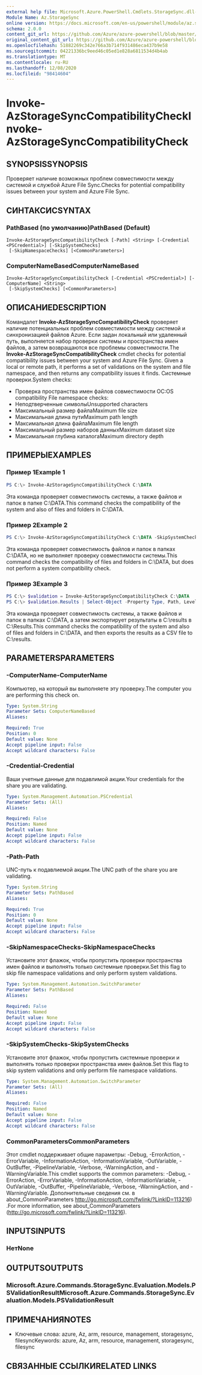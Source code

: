 ```yaml
---
external help file: Microsoft.Azure.PowerShell.Cmdlets.StorageSync.dll-Help.xml
Module Name: Az.StorageSync
online version: https://docs.microsoft.com/en-us/powershell/module/az.storagesync/invoke-azstoragesynccompatibilitycheck
schema: 2.0.0
content_git_url: https://github.com/Azure/azure-powershell/blob/master/src/StorageSync/StorageSync/help/Invoke-AzStorageSyncCompatibilityCheck.md
original_content_git_url: https://github.com/Azure/azure-powershell/blob/master/src/StorageSync/StorageSync/help/Invoke-AzStorageSyncCompatibilityCheck.md
ms.openlocfilehash: 51882269c342e766a3b714f931486eca437b9e58
ms.sourcegitcommit: 04221336bc9eed46c05ed1e828a6811534d4b4ab
ms.translationtype: MT
ms.contentlocale: ru-RU
ms.lasthandoff: 12/08/2020
ms.locfileid: "98414604"
---
```

# <span data-ttu-id="51bbb-101">Invoke-AzStorageSyncCompatibilityCheck</span><span class="sxs-lookup"><span data-stu-id="51bbb-101">Invoke-AzStorageSyncCompatibilityCheck</span></span>

## <span data-ttu-id="51bbb-102">SYNOPSIS</span><span class="sxs-lookup"><span data-stu-id="51bbb-102">SYNOPSIS</span></span>
<span data-ttu-id="51bbb-103">Проверяет наличие возможных проблем совместимости между системой и службой Azure File Sync.</span><span class="sxs-lookup"><span data-stu-id="51bbb-103">Checks for potential compatibility issues between your system and Azure File Sync.</span></span>

## <span data-ttu-id="51bbb-104">СИНТАКСИС</span><span class="sxs-lookup"><span data-stu-id="51bbb-104">SYNTAX</span></span>

### <span data-ttu-id="51bbb-105">PathBased (по умолчанию)</span><span class="sxs-lookup"><span data-stu-id="51bbb-105">PathBased (Default)</span></span>
```
Invoke-AzStorageSyncCompatibilityCheck [-Path] <String> [-Credential <PSCredential>] [-SkipSystemChecks]
 [-SkipNamespaceChecks] [<CommonParameters>]
```

### <span data-ttu-id="51bbb-106">ComputerNameBased</span><span class="sxs-lookup"><span data-stu-id="51bbb-106">ComputerNameBased</span></span>
```
Invoke-AzStorageSyncCompatibilityCheck [-Credential <PSCredential>] [-ComputerName] <String>
 [-SkipSystemChecks] [<CommonParameters>]
```

## <span data-ttu-id="51bbb-107">ОПИСАНИЕ</span><span class="sxs-lookup"><span data-stu-id="51bbb-107">DESCRIPTION</span></span>
<span data-ttu-id="51bbb-108">Командалет **Invoke-AzStorageSyncCompatibilityCheck** проверяет наличие потенциальных проблем совместимости между системой и синхронизацией файлов Azure. Если задан локальный или удаленный путь, выполняется набор проверки системы и пространства имен файлов, а затем возвращаются все проблемы совместимости.</span><span class="sxs-lookup"><span data-stu-id="51bbb-108">The **Invoke-AzStorageSyncCompatibilityCheck** cmdlet checks for potential compatibility issues between your system and Azure File Sync. Given a local or remote path, it performs a set of validations on the system and file namespace, and then returns any compatibility issues it finds.</span></span>
<span data-ttu-id="51bbb-109">Системные проверки.</span><span class="sxs-lookup"><span data-stu-id="51bbb-109">System checks:</span></span>
- <span data-ttu-id="51bbb-110">Проверка пространства имен файлов совместимости ОС:</span><span class="sxs-lookup"><span data-stu-id="51bbb-110">OS compatibility File namespace checks:</span></span>
- <span data-ttu-id="51bbb-111">Неподтверченные символы</span><span class="sxs-lookup"><span data-stu-id="51bbb-111">Unsupported characters</span></span>
- <span data-ttu-id="51bbb-112">Максимальный размер файла</span><span class="sxs-lookup"><span data-stu-id="51bbb-112">Maximum file size</span></span>
- <span data-ttu-id="51bbb-113">Максимальная длина пути</span><span class="sxs-lookup"><span data-stu-id="51bbb-113">Maximum path length</span></span>
- <span data-ttu-id="51bbb-114">Максимальная длина файла</span><span class="sxs-lookup"><span data-stu-id="51bbb-114">Maximum file length</span></span>
- <span data-ttu-id="51bbb-115">Максимальный размер наборов данных</span><span class="sxs-lookup"><span data-stu-id="51bbb-115">Maximum dataset size</span></span>
- <span data-ttu-id="51bbb-116">Максимальная глубина каталога</span><span class="sxs-lookup"><span data-stu-id="51bbb-116">Maximum directory depth</span></span>

## <span data-ttu-id="51bbb-117">ПРИМЕРЫ</span><span class="sxs-lookup"><span data-stu-id="51bbb-117">EXAMPLES</span></span>

### <span data-ttu-id="51bbb-118">Пример 1</span><span class="sxs-lookup"><span data-stu-id="51bbb-118">Example 1</span></span>
```powershell
PS C:\> Invoke-AzStorageSyncCompatibilityCheck C:\DATA
```

<span data-ttu-id="51bbb-119">Эта команда проверяет совместимость системы, а также файлов и папок в папке C:\DATA.</span><span class="sxs-lookup"><span data-stu-id="51bbb-119">This command checks the compatibility of the system and also of files and folders in C:\DATA.</span></span>

### <span data-ttu-id="51bbb-120">Пример 2</span><span class="sxs-lookup"><span data-stu-id="51bbb-120">Example 2</span></span>
```powershell
PS C:\> Invoke-AzStorageSyncCompatibilityCheck C:\DATA -SkipSystemChecks
```

<span data-ttu-id="51bbb-121">Эта команда проверяет совместимость файлов и папок в папках C:\DATA, но не выполняет проверку совместимости системы.</span><span class="sxs-lookup"><span data-stu-id="51bbb-121">This command checks the compatibility of files and folders in C:\DATA, but does not perform a system compatibility check.</span></span>

### <span data-ttu-id="51bbb-122">Пример 3</span><span class="sxs-lookup"><span data-stu-id="51bbb-122">Example 3</span></span>
```powershell
PS C:\> $validation = Invoke-AzStorageSyncCompatibilityCheck C:\DATA
PS C:\> $validation.Results | Select-Object -Property Type, Path, Level, Description, Result | Export-Csv -Path C:\results.csv -Encoding utf8
```

<span data-ttu-id="51bbb-123">Эта команда проверяет совместимость системы, а также файлов и папок в папках C:\DATA, а затем экспортирует результаты в C:\results в C:\Results.</span><span class="sxs-lookup"><span data-stu-id="51bbb-123">This command checks the compatibility of the system and also of files and folders in C:\DATA, and then exports the results as a CSV file to C:\results.</span></span>

## <span data-ttu-id="51bbb-124">PARAMETERS</span><span class="sxs-lookup"><span data-stu-id="51bbb-124">PARAMETERS</span></span>

### <span data-ttu-id="51bbb-125">-ComputerName</span><span class="sxs-lookup"><span data-stu-id="51bbb-125">-ComputerName</span></span>
<span data-ttu-id="51bbb-126">Компьютер, на который вы выполняете эту проверку.</span><span class="sxs-lookup"><span data-stu-id="51bbb-126">The computer you are performing this check on.</span></span>

```yaml
Type: System.String
Parameter Sets: ComputerNameBased
Aliases:

Required: True
Position: 0
Default value: None
Accept pipeline input: False
Accept wildcard characters: False
```

### <span data-ttu-id="51bbb-127">-Credential</span><span class="sxs-lookup"><span data-stu-id="51bbb-127">-Credential</span></span>
<span data-ttu-id="51bbb-128">Ваши учетные данные для подавлимой акции.</span><span class="sxs-lookup"><span data-stu-id="51bbb-128">Your credentials for the share you are validating.</span></span>

```yaml
Type: System.Management.Automation.PSCredential
Parameter Sets: (All)
Aliases:

Required: False
Position: Named
Default value: None
Accept pipeline input: False
Accept wildcard characters: False
```

### <span data-ttu-id="51bbb-129">-Path</span><span class="sxs-lookup"><span data-stu-id="51bbb-129">-Path</span></span>
<span data-ttu-id="51bbb-130">UNC-путь к подавлиемой акции.</span><span class="sxs-lookup"><span data-stu-id="51bbb-130">The UNC path of the share you are validating.</span></span>

```yaml
Type: System.String
Parameter Sets: PathBased
Aliases:

Required: True
Position: 0
Default value: None
Accept pipeline input: False
Accept wildcard characters: False
```

### <span data-ttu-id="51bbb-131">-SkipNamespaceChecks</span><span class="sxs-lookup"><span data-stu-id="51bbb-131">-SkipNamespaceChecks</span></span>
<span data-ttu-id="51bbb-132">Установите этот флажок, чтобы пропустить проверки пространства имен файлов и выполнять только системные проверки.</span><span class="sxs-lookup"><span data-stu-id="51bbb-132">Set this flag to skip file namespace validations and only perform system validations.</span></span>

```yaml
Type: System.Management.Automation.SwitchParameter
Parameter Sets: PathBased
Aliases:

Required: False
Position: Named
Default value: None
Accept pipeline input: False
Accept wildcard characters: False
```

### <span data-ttu-id="51bbb-133">-SkipSystemChecks</span><span class="sxs-lookup"><span data-stu-id="51bbb-133">-SkipSystemChecks</span></span>
<span data-ttu-id="51bbb-134">Установите этот флажок, чтобы пропустить системные проверки и выполнять только проверки пространства имен файлов.</span><span class="sxs-lookup"><span data-stu-id="51bbb-134">Set this flag to skip system validations and only perform file namespace validations.</span></span>

```yaml
Type: System.Management.Automation.SwitchParameter
Parameter Sets: (All)
Aliases:

Required: False
Position: Named
Default value: None
Accept pipeline input: False
Accept wildcard characters: False
```

### <span data-ttu-id="51bbb-135">CommonParameters</span><span class="sxs-lookup"><span data-stu-id="51bbb-135">CommonParameters</span></span>
<span data-ttu-id="51bbb-136">Этот cmdlet поддерживает общие параметры: -Debug, -ErrorAction, -ErrorVariable, -InformationAction, -InformationVariable, -OutVariable, -OutBuffer, -PipelineVariable, -Verbose, -WarningAction, and -WarningVariable.</span><span class="sxs-lookup"><span data-stu-id="51bbb-136">This cmdlet supports the common parameters: -Debug, -ErrorAction, -ErrorVariable, -InformationAction, -InformationVariable, -OutVariable, -OutBuffer, -PipelineVariable, -Verbose, -WarningAction, and -WarningVariable.</span></span> <span data-ttu-id="51bbb-137">Дополнительные сведения см. в about_CommonParameters http://go.microsoft.com/fwlink/?LinkID=113216) .</span><span class="sxs-lookup"><span data-stu-id="51bbb-137">For more information, see about_CommonParameters (http://go.microsoft.com/fwlink/?LinkID=113216).</span></span>

## <span data-ttu-id="51bbb-138">INPUTS</span><span class="sxs-lookup"><span data-stu-id="51bbb-138">INPUTS</span></span>

### <span data-ttu-id="51bbb-139">Нет</span><span class="sxs-lookup"><span data-stu-id="51bbb-139">None</span></span>

## <span data-ttu-id="51bbb-140">OUTPUTS</span><span class="sxs-lookup"><span data-stu-id="51bbb-140">OUTPUTS</span></span>

### <span data-ttu-id="51bbb-141">Microsoft.Azure.Commands.StorageSync.Evaluation.Models.PSValidationResult</span><span class="sxs-lookup"><span data-stu-id="51bbb-141">Microsoft.Azure.Commands.StorageSync.Evaluation.Models.PSValidationResult</span></span>

## <span data-ttu-id="51bbb-142">ПРИМЕЧАНИЯ</span><span class="sxs-lookup"><span data-stu-id="51bbb-142">NOTES</span></span>
* <span data-ttu-id="51bbb-143">Ключевые слова: azure, Az, arm, resource, management, storagesync, filesync</span><span class="sxs-lookup"><span data-stu-id="51bbb-143">Keywords: azure, Az, arm, resource, management, storagesync, filesync</span></span>

## <span data-ttu-id="51bbb-144">СВЯЗАННЫЕ ССЫЛКИ</span><span class="sxs-lookup"><span data-stu-id="51bbb-144">RELATED LINKS</span></span>
